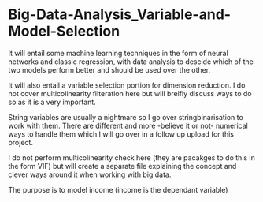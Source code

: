 # Big-Data-Analysis_Variable-and-Model-Selection

It will entail some machine learning techniques in the form of neural networks and classic regression, with data analysis to descide which of the two models perform better and should be used over the other. 

It will also entail a variable selection portion for dimension reduction. I do not cover multicolinearity filteration here but will breifly discuss ways to do so as it is a very important. 

String variables are usually a nightmare so I go over stringbinarisation to work with them. There are different and more -believe it or not- numerical ways to handle them which I will go over in a follow up upload for this project. 

I do not perform multicolinearity check here (they are pacakges to do this in the form VIF) but will create a separate file explaining the concept and clever ways around it when working with big data.

The purpose is to model income (income is the dependant variable)
